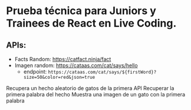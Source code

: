 # Prueba técnica para Juniors y Trainees de React en Live Coding.

## APIs:
- Facts Random: https://catfact.ninja/fact
- Imagen random: https://cataas.com/cat/says/hello
    - endpoint: `https://cataas.com/cat/says/${firstWord}?size=50&color=red&json=true`

Recupera un hecho aleatorio de gatos de la primera API
Recuperar la primera palabra del hecho
Muestra una imagen de un gato con la primera palabra